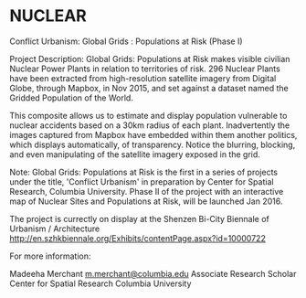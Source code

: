 # NUCLEAR
Conflict Urbanism: 
Global Grids : Populations at Risk (Phase I)

Project Description:
Global Grids: Populations at Risk makes visible civilian Nuclear Power Plants in relation to territories of risk. 296 Nuclear Plants have been extracted from high-resolution satellite imagery from Digital Globe, through Mapbox, in Nov 2015, and set against a dataset named the Gridded Population of the World.

This composite allows us to estimate and display population vulnerable to nuclear accidents based on a 30km radius of each plant. Inadvertently the images captured from Mapbox have embedded within them another politics, which displays automatically, of transparency. Notice the blurring, blocking, and even manipulating of the satellite imagery exposed in the grid.

Note:
Global Grids: Populations at Risk is the first in a series of projects under the title, 'Conflict Urbanism' in preparation by Center for Spatial Research, Columbia University. Phase II of the project with an interactive map of Nuclear Sites and Populations at Risk, will be launched Jan 2016.

The project is currectly on display at the Shenzen Bi-City Biennale of Urbanism / Architecture
http://en.szhkbiennale.org/Exhibits/contentPage.aspx?id=10000722

For more information:

Madeeha Merchant
m.merchant@columbia.edu
Associate Research Scholar
Center for Spatial Research
Columbia University
